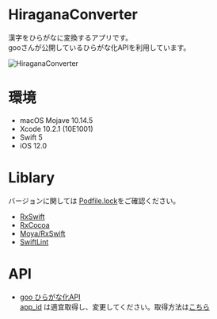 # HiraganaConverter
漢字をひらがなに変換するアプリです。  
gooさんが公開しているひらがな化APIを利用しています。

![HiraganaConverter](https://user-images.githubusercontent.com/39119676/66268488-c88e4f80-e878-11e9-956a-66e7d1a230b7.jpeg)

# 環境
 - macOS Mojave 10.14.5
 - Xcode 10.2.1 (10E1001)
 - Swift 5
 - iOS 12.0

# Liblary
バージョンに関しては [Podfile.lock](https://github.com/renchild8/HiraganaConverter/blob/master/Podfile.lock)をご確認ください。

 - [RxSwift](https://github.com/ReactiveX/RxSwift)
 - [RxCocoa](https://github.com/ReactiveX/RxSwift/tree/master/RxCocoa)
 - [Moya/RxSwift](https://github.com/Moya/Moya)
 - [SwiftLint](https://github.com/realm/SwiftLint)
 
# API
 - [goo ひらがな化API](https://labs.goo.ne.jp/api/jp/hiragana-translation/)  
[app_id](https://github.com/renchild8/HiraganaConverter/blob/f3558d2898cb3066529b78538b83b289048537bb/HiraganaConverter/Model/Const.swift#L4)
は適宜取得し、変更してください。取得方法は[こちら](https://labs.goo.ne.jp/apiusage/)

